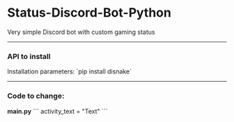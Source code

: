 # Status-Discord-Bot-Python
Very simple Discord bot with custom gaming status
<hr>
<h3>API to install</h3>
Installation parameters: `pip install disnake`
<hr>
<h3>Code to change:</h3>
<b>main.py</b>
```
activity_text = "Text"
```
